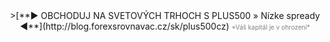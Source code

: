 <center>
>[**▶ OBCHODUJ NA SVETOVÝCH TRHOCH S PLUS500 » Nízke spready ◀**](http://blog.forexsrovnavac.cz/sk/plus500cz) <font size="1" color="grey" face="">*Váš kapitál je v ohrození*</font> 
</center>
